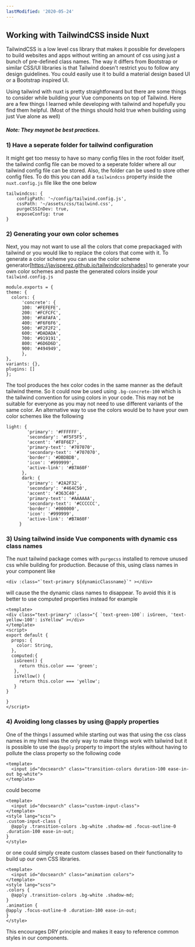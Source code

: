 ```yaml
---
lastModified: '2020-05-24'
---
```


## Working with TailwindCSS inside Nuxt

TailwindCSS is a low level css library that makes it possible for developers to build websites and apps without writing an amount of css using just 
a bunch of pre-defined class names. The way it differs from Bootstrap or similar CSS/UI libraries is that Tailwind doesn't restrict you to follow 
any design guidelines. You could easily use it to build a material design based UI or a Bootstrap inspired UI.

Using tailwind with nuxt is pretty straightforward but there are some things to consider while building your Vue components on top of Tailwind. Here are 
a few things I learned while developing with tailwind and hopefully you find them helpful. (Most of the things should hold true when building using just Vue alone as well)

##### Note: They maynot be best practices. 

### 1) Have a seperate folder for tailwind configuration 
It might get too messy to have so many config files in the root folder itself, the tailwind config file can be moved to a seperate folder where all our tailwind config file can be stored. Also, the folder can be used to store other config files. To do this you can add a ```tailwindcss``` property inside the ```nuxt.config.js``` file like the one below

	tailwindcss: {
	    configPath: '~/config/tailwind.config.js',
	    cssPath: '~/assets/css/tailwind.css',
	    purgeCSSInDev: true,
	    exposeConfig: true
  	}
 ### 2) Generating your own color schemes
 Next, you may not want to use all the colors that come prepackaged with tailwind or you would like to replace the colors that come with it. To generate a color scheme you can use the color scheme generator[https://javisperez.github.io/tailwindcolorshades] to generate your own color schemes and paste the generated colors inside your `tailwind.config.js` 
 
  ```
 module.exports = {
  theme: {
    colors: {
    	'concrete': {
		100: '#FEFEFE',
		200: '#FCFCFC',
		300: '#FAFAFA',
		400: '#F6F6F6',
		500: '#F2F2F2',
		600: '#DADADA',
		700: '#919191',
		800: '#6D6D6D',
		900: '#494949',
		},
  },
  variants: {},
  plugins: []
};
```
The tool produces the hex color codes in the same manner as the default tailwind theme. So it could now be used using `.bg-concrete-100` which is the tailwind convention for using colors in your code. 
This may not be suitable for everyone as you may not need to use different variants of the same color. An alternative way to use the colors would be to have your own color schemes like the following 
```
light: {
        'primary': '#FFFFFF',
        'secondary': '#F5F5F5',
        'accent': '#F8F6E7',
        'primary-text': '#707070',
        'secondary-text': '#707070',
        'border': '#DBDBDB',
        'icon': '#999999',
        'active-link': '#B7A60F'
      },
      dark: {
        'primary': '#2A2F32',
        'secondary': '#464C50',
        'accent': '#363C40',
        'primary-text': '#AAAAAA',
        'secondary-text': '#CCCCCC',
        'border': '#000000',
        'icon': '#999999',
        'active-link': '#B7A60F'
     }
```
### 3) Using tailwind inside Vue components with dynamic css class names
The nuxt tailwind package comes with ```purgecss``` installed to remove unused css while building for production. Because of this, using class names in your component like 
```
<div :class="`text-primary ${dynamicClassname}`" ></div>
```
will cause the the dynamic class names to disappear. To avoid this it is better to use computed properties instead for example
```
<template>
<div class="text-primary" :class="{ `text-green-100`: isGreen, 'text-yellow-100': isYellow" ></div>
</template>
<script>
export default {
  props: {
    color: String,
  },
  computed:{
   isGreen() {
     return this.color === 'green';
   },
   isYellow() {
     return this.color === 'yellow';
   }
}
  
}
</script>
```
### 4) Avoiding long classes by using @apply properties
One of the things I assumed while starting out was that using the css class names in my html was the only way to make things work with tailwind but it is possible to use the `@apply` property to import the styles without having to pollute the class property so the following code 

```
<template>
  <input id="docsearch" class="transition-colors duration-100 ease-in-out bg-white">
</template>
```
could become 
```
<template>
  <input id="docsearch" class="custom-input-class">
</template>
<style lang="scss">
.custom-input-class {
  @apply .transition-colors .bg-white .shadow-md .focus-outline-0 .duration-100 ease-in-out;
}
</style>
```
or one could simply create custom classes based on their functionality to build up our own CSS libraries.
```
<template>
  <input id="docsearch" class="animation colors">
</template>
<style lang="scss">
.colors {
  @apply .transition-colors .bg-white .shadow-md;
}
.animation {
@apply .focus-outline-0 .duration-100 ease-in-out;
}
</style>
```
This encourages DRY principle and makes it easy to reference common styles in our components. 

